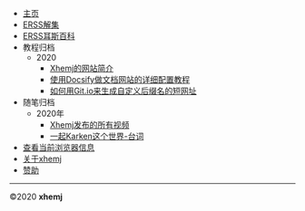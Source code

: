 * [主页](/?id=%e6%ac%a2%e8%bf%8e%e8%ae%bf%e9%97%ae-xhemj%e6%96%87%e6%a1%a3%e4%b8%ad%e5%bf%83)
* [ERSS解集](/Solve/)
* [ERSS耳斯百科](/ERSS-Wiki/)
* 教程归档
    * 2020
        * [Xhemj的网站简介](/p/about-xhemj-website)
        * [使用Docsify做文档网站的详细配置教程](p/How-to-Use-Docsify)
        * [如何用Git.io来生成自定义后缀名的短网址](/p/Git-io-short-url)
* 随笔归档
    * 2020年
        * [Xhemj发布的所有视频](/p/video)
        * [一起Karken这个世界-台词](/p/KrakenSHark)
* [查看当前浏览器信息](/p/browser-info)
* [关于xhemj](/p/about-me)
* [赞助](/p/pay)
***
©2020  **xhemj** 
